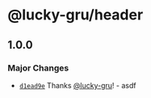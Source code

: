 # @lucky-gru/header

## 1.0.0

### Major Changes

- [`d1ead9e`](https://github.com/lucky-gru/mono-repo-autoversioning/commit/d1ead9e41e0e9a0da0c241001b4d5f5f030fa3da) Thanks [@lucky-gru](https://github.com/lucky-gru)! - asdf
